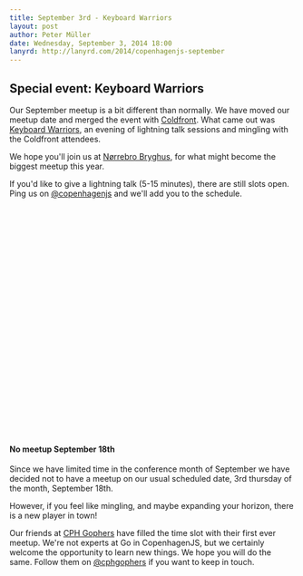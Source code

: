 ```yaml
---
title: September 3rd - Keyboard Warriors
layout: post
author: Peter Müller
date: Wednesday, September 3, 2014 18:00
lanyrd: http://lanyrd.com/2014/copenhagenjs-september
---
```


## Special event: Keyboard Warriors

Our September meetup is a bit different than normally. We have moved our meetup date and merged the event with [Coldfront](http://coldfrontconf.dk/). What came out was [Keyboard Warriors](http://coldfrontconf.com/#keyboard-warriors), an evening of lightning talk sessions and mingling with the Coldfront attendees.

We hope you'll join us at [Nørrebro Bryghus](http://www.noerrebrobryghus.dk/), for what might become the biggest meetup this year.

If you'd like to give a lightning talk (5-15 minutes), there are still slots open. Ping us on [@copenhagenjs](https://twitter.com/copenhagenjs) and we'll add you to the schedule.

<script type="text/javascript" src="http://maps.google.com/maps/api/js?sensor=false"></script><div style="overflow:hidden;height:400px"><div id="gmap_canvas" style="height:400px"></div><style>#gmap_canvas img{max-width:none!important;background:none!important}</style><a class="google-map-code" href="http://www.mapsembed.com" id="get-map-data">mapsembed.com</a></div><script type="text/javascript"> function init_map(){var myOptions = {zoom:17,center:new google.maps.LatLng(55.6902588,12.563921400000027),mapTypeId: google.maps.MapTypeId.ROADMAP};map = new google.maps.Map(document.getElementById("gmap_canvas"), myOptions);marker = new google.maps.Marker({map: map,position: new google.maps.LatLng(55.6902588, 12.563921400000027)});infowindow = new google.maps.InfoWindow({content:"<b>N&oslash;rrebro bryghus</b><br/>Ryesgade 3<br/> Copenhagen" });google.maps.event.addListener(marker, "click", function(){infowindow.open(map,marker);});infowindow.open(map,marker);}google.maps.event.addDomListener(window, 'load', init_map);</script>

#### No meetup September 18th

Since we have limited time in the conference month of September we have decided not to have a meetup on our usual scheduled date, 3rd thursday of the month, September 18th.

However, if you feel like mingling, and maybe expanding your horizon, there is a new player in town!

Our friends at [CPH Gophers](http://cphgophers.dk/) have filled the time slot with their first ever meetup. We're not experts at Go in CopenhagenJS, but we certainly welcome the opportunity to learn new things. We hope you will do the same. Follow them on [@cphgophers](https://twitter.com/CphGophers) if you want to keep in touch.
